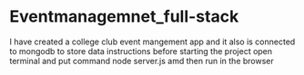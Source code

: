 # Eventmanagemnet_full-stack
I have created a college club event mangement app and it also is connected to mongodb to store data
instructions 
before starting the project open terminal and put command
node server.js
amd then run in the browser
